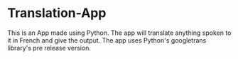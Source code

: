 # Translation-App

This is an App made using Python. The app will translate anything spoken to it in French and give the output. The app uses Python's googletrans library's pre release version. 
